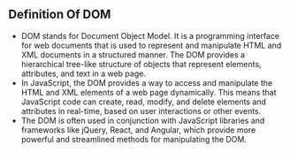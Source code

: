 ## Definition Of DOM

- DOM stands for Document Object Model. It is a programming interface for web documents that is used to represent and manipulate HTML and XML documents in a structured manner. The DOM provides a hierarchical tree-like structure of objects that represent elements, attributes, and text in a web page.
- In JavaScript, the DOM provides a way to access and manipulate the HTML and XML elements of a web page dynamically. This means that JavaScript code can create, read, modify, and delete elements and attributes in real-time, based on user interactions or other events.
- The DOM is often used in conjunction with JavaScript libraries and frameworks like jQuery, React, and Angular, which provide more powerful and streamlined methods for manipulating the DOM.
